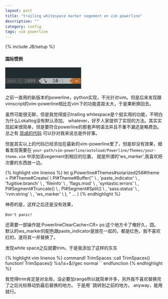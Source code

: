 ```yaml
---
layout: post
title: "trailing whitespace marker segement on vim powerline"
description: ""
category: config
tags: vim powerline
---
```

{% include JB/setup %}

#### 国际惯例
![demo](/assets/images/whitespace_segement.png)

之前一直用的新版本的powerline，python实现，不光针对vim。但是后来发现跟vimscript的vim-powerline相比在vim下的功能差距太大，于是果断换回去。

虽然可能很无聊，但是我觉得提示trailing whitespace是个挺实用的功能，不明白为什么Lokaltog没有默认添加。
whatever，好歹人家提供了实现的方法。其实实现起来很简单，但是要符合powerline的那套声明语法并且不重不漏还是略费劲。
总之有 [现成的代码](https://github.com/Lokaltog/vim-powerline/commit/d885f900acfde8094f408b53ab61774bd0b83b13) 可以抄对我来说总是件好事。

但是其实以上的代码已经添加在最新的vim-powerline里了，但是却没有效果，细看发现需要在 `your-path/vim-powerline/autoload/Powerline/Themes/your-theme.vim` 中添加该segement到相应的位置，
就是所谓的'ws_marker',我喜欢把次要的东西放一边。

{% highlight vim linenos %}
let g:Powerline#Themes#solarized256#theme = Pl#Theme#Create(
    \ Pl#Theme#Buffer(''
        \ , 'paste_indicator'
        \ , 'fugitive:branch'
        \ , 'fileinfo'
        \ , 'flags.mod'
        \ , 'syntastic:errors'
        \ , Pl#Segment#Truncate()
        \ , Pl#Segment#Split()
        \ , 'sass:status'
        \ , 'rvm:string'
        \ , 'ws_marker'
    \ ),
    " ...
    )
{% endhighlight %}

神奇的是，这样之后还是没有效果，

`Don't panic!`

还需要一部操作就:PowerlineClearCache&lt;CR&gt;
ps:这个地方卡了俺好久，囧。
默认的ws_marker的配色跟paste_indicator是放在一起的，都是红色，我不喜欢红的，遂将其一并替换了。

发现white space之后就要trim。于是我添加了这样的东东

{% highlight vim linenos %}
command! TrimSpaces :call TrimSpaces()
    function! TrimSpaces()
        %s/\s\+$//gec
        normal ``
    endfunction
{% endhighlight %}

我觉得trim肯定是对全局，没必要加range所以就简单许多，另外我不喜欢替换完了之后光标移动到最后替换的地方。
于是用\`\`跳转到之前的地方。
anyway，能用就行。
